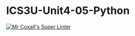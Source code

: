 # ICS3U-Unit4-05-Python

[![Mr Coxall's Super Linter](https://github.com/Emmanuel-Fofeyin/ICS3U-Unit4-05-Python/workflows/Mr%20Coxall's%20Super%20Linter/badge.svg)](https://github.com/Emmanuel-Fofeyin/ICS3U-Unit4-05-Python/actions/)
